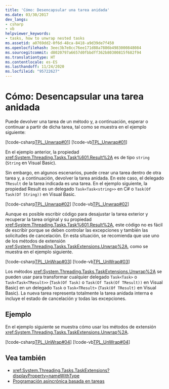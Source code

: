 ```yaml
---
title: 'Cómo: Desencapsular una tarea anidada'
ms.date: 03/30/2017
dev_langs:
- csharp
- vb
helpviewer_keywords:
- tasks, how to unwrap nested tasks
ms.assetid: a0769dd2-0f6d-48ca-8418-a9d39de7f450
ms.openlocfilehash: 3eec3b7e8cc76ee171d88a7886b4983000848084
ms.sourcegitcommit: d8020797a6657d0fbbdff362b80300815f682f94
ms.translationtype: HT
ms.contentlocale: es-ES
ms.lasthandoff: 11/24/2020
ms.locfileid: "95722627"
---
```

# <a name="how-to-unwrap-a-nested-task"></a>Cómo: Desencapsular una tarea anidada

Puede devolver una tarea de un método y, a continuación, esperar o continuar a partir de dicha tarea, tal como se muestra en el ejemplo siguiente:  
  
 [!code-csharp[TPL_Unwrap#01](../../../samples/snippets/csharp/VS_Snippets_Misc/tpl_unwrap/cs/unwrapprogram.cs#01)]
 [!code-vb[TPL_Unwrap#01](../../../samples/snippets/visualbasic/VS_Snippets_Misc/tpl_unwrap/vb/snippets1-3.vb#01)]  
  
 En el ejemplo anterior, la propiedad <xref:System.Threading.Tasks.Task%601.Result%2A> es de tipo `string` (`String` en Visual Basic).  
  
 Sin embargo, en algunos escenarios, puede crear una tarea dentro de otra tarea y, a continuación, devolver la tarea anidada. En este caso, el delegado `TResult` de la tarea indicada es una tarea. En el ejemplo siguiente, la propiedad Result es un delegado `Task<Task<string>>` en C# o `Task(Of Task(Of String))` en Visual Basic.  
  
 [!code-csharp[TPL_Unwrap#02](../../../samples/snippets/csharp/VS_Snippets_Misc/tpl_unwrap/cs/unwrapprogram.cs#02)]
 [!code-vb[TPL_Unwrap#02](../../../samples/snippets/visualbasic/VS_Snippets_Misc/tpl_unwrap/vb/snippets1-3.vb#02)]  
  
 Aunque es posible escribir código para desajustar la tarea exterior y recuperar la tarea original y su propiedad <xref:System.Threading.Tasks.Task%601.Result%2A>, este código no es fácil de escribir porque se deben controlar las excepciones y también las solicitudes de cancelación. En esta situación, se recomienda que use uno de los métodos de extensión <xref:System.Threading.Tasks.TaskExtensions.Unwrap%2A>, como se muestra en el ejemplo siguiente.  
  
 [!code-csharp[TPL_UnWrap#03](../../../samples/snippets/csharp/VS_Snippets_Misc/tpl_unwrap/cs/unwrapprogram.cs#03)]
 [!code-vb[TPL_UnWrap#03](../../../samples/snippets/visualbasic/VS_Snippets_Misc/tpl_unwrap/vb/snippets1-3.vb#03)]  
  
 Los métodos <xref:System.Threading.Tasks.TaskExtensions.Unwrap%2A> se pueden usar para transformar cualquier delegado `Task<Task>` o `Task<Task<TResult>>` (`Task(Of Task)` o `Task(Of Task(Of TResult))` en Visual Basic) en un delegado `Task` o `Task<TResult>` (`Task(Of TResult)` en Visual Basic). La nueva tarea representa totalmente la tarea anidada interna e incluye el estado de cancelación y todas las excepciones.  
  
## <a name="example"></a>Ejemplo  

 En el ejemplo siguiente se muestra cómo usar los métodos de extensión <xref:System.Threading.Tasks.TaskExtensions.Unwrap%2A>.  
  
 [!code-csharp[TPL_UnWrap#04](../../../samples/snippets/csharp/VS_Snippets_Misc/tpl_unwrap/cs/unwrapprogram.cs#04)]
 [!code-vb[TPL_UnWrap#04](../../../samples/snippets/visualbasic/VS_Snippets_Misc/tpl_unwrap/vb/snippet04.vb#04)]  
  
## <a name="see-also"></a>Vea también

- <xref:System.Threading.Tasks.TaskExtensions?displayProperty=nameWithType>
- [Programación asincrónica basada en tareas](task-based-asynchronous-programming.md)
